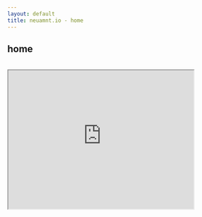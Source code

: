 ```yaml
---
layout: default
title: neuamnt.io - home
---
```

<div class="blurb">
	<h2>home</h2><br>
</div><!-- /.blurb -->

<iframe width="420" height="315"
src="https://www.youtube.com/embed/XGSy3_Czz8k">
</iframe> 
